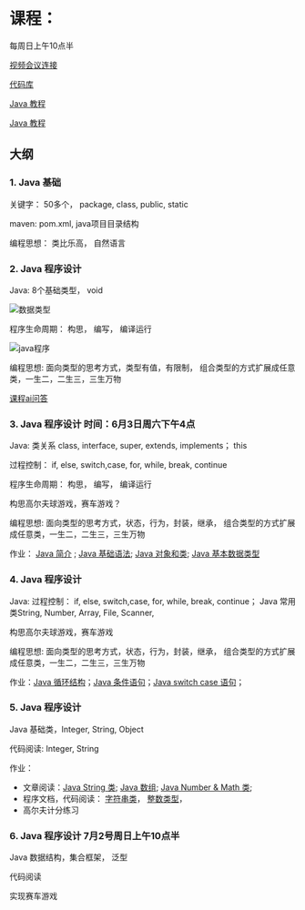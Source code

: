 # 课程：
每周日上午10点半 

[视频会议连接](https://meet.jit.si/innox.online.class)

[代码库](https://github.com/innox-jp/java-course)

[Java 教程](https://www.runoob.com/java/java-tutorial.html)

[Java 教程](https://www.runoob.com/java/java-tutorial.html)

## 大纲

### 1. Java 基础

关键字： 50多个， package, class, public, static

maven: pom.xml, java项目目录结构

编程思想： 类比乐高， 自然语言

### 2. Java 程序设计
    
Java: 8个基础类型， void

![数据类型](http://www.btechsmartclass.com/java/java_images/java-data-types.jpg)

程序生命周期： 构思， 编写， 编译运行

![java程序](https://www.runoob.com/wp-content/uploads/2013/12/ZSSDMld.png)

编程思想: 面向类型的思考方式，类型有值，有限制， 组合类型的方式扩展成任意类，一生二，二生三，三生万物

[课程ai问答](https://chat.forefront.ai/share/xbxfaa9snbaa9oup)

### 3. Java 程序设计 时间：6月3日周六下午4点
    
Java: 类关系 class, interface, super, extends, implements； this

  过程控制： if, else, switch,case, for, while, break, continue

程序生命周期： 构思， 编写， 编译运行

构思高尔夫球游戏，赛车游戏？

编程思想: 面向类型的思考方式，状态，行为，封装，继承， 组合类型的方式扩展成任意类，一生二，二生三，三生万物

作业： [Java 简介](https://www.runoob.com/java/java-intro.html) ; [Java 基础语法](https://www.runoob.com/java/java-basic-syntax.html); [Java 对象和类](https://www.runoob.com/java/java-object-classes.html); [Java 基本数据类型](https://www.runoob.com/java/java-basic-datatypes.html)

### 4. Java 程序设计
    
Java: 过程控制： if, else, switch,case, for, while, break, continue； Java 常用类String, Number, Array, File, Scanner, 

构思高尔夫球游戏，赛车游戏

编程思想: 面向类型的思考方式，状态，行为，封装，继承， 组合类型的方式扩展成任意类，一生二，二生三，三生万物

作业：[Java 循环结构](https://www.runoob.com/java/java-loop.html)；[Java 条件语句](https://www.runoob.com/java/java-if-else-switch.html)；[Java switch case 语句](https://www.runoob.com/java/java-switch-case.html)；  

### 5. Java 程序设计
    
Java 基础类，Integer, String, Object

代码阅读: Integer, String

作业：

- 文章阅读：[Java String 类](https://www.runoob.com/java/java-string.html); [Java 数组](https://www.runoob.com/java/java-array.html);  [Java Number & Math 类](https://www.runoob.com/java/java-number.html);
- 程序文档，代码阅读： [字符串类](https://www.runoob.com/manual/jdk11api/java.base/java/lang/String.html)，  [整数类型](https://www.runoob.com/manual/jdk11api/java.base/java/lang/Integer.html)，
- 高尔夫计分练习

### 6. Java 程序设计 7月2号周日上午10点半
    
Java 数据结构，集合框架， 泛型

代码阅读

实现赛车游戏




